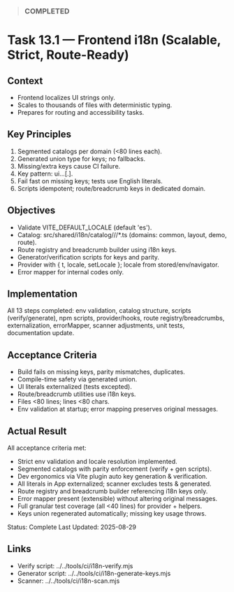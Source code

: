 <!--
File: 13.1-front-end-i18n-impl.md
Purpose: Scalable frontend i18n plan with strict enforcement,
route/breadcrumb readiness, and thousands-of-files growth path.
Missing key = build/CI failure. Tests stay English only. All Rights
Reserved. Arodi Emmanuel
-->

> ### COMPLETED

# Task 13.1 — Frontend i18n (Scalable, Strict, Route-Ready)

## Context

- Frontend localizes UI strings only.
- Scales to thousands of files with deterministic typing.
- Prepares for routing and accessibility tasks.

## Key Principles

1. Segmented catalogs per domain (<80 lines each).
2. Generated union type for keys; no fallbacks.
3. Missing/extra keys cause CI failure.
4. Key pattern: ui.<domain>.<component>.<element>[.<state>].
5. Fail fast on missing keys; tests use English literals.
6. Scripts idempotent; route/breadcrumb keys in dedicated domain.

## Objectives

- Validate VITE_DEFAULT_LOCALE (default 'es').
- Catalog: src/shared/i18n/catalog/<locale>/<domain>/*.ts (domains: common,
  layout, demo, route).
- Route registry and breadcrumb builder using i18n keys.
- Generator/verification scripts for keys and parity.
- Provider with { t, locale, setLocale }; locale from stored/env/navigator.
- Error mapper for internal codes only.

## Implementation

All 13 steps completed: env validation, catalog structure, scripts
(verify/generate), npm scripts, provider/hooks, route registry/breadcrumbs,
externalization, errorMapper, scanner adjustments, unit tests, documentation
update.

## Acceptance Criteria

- Build fails on missing keys, parity mismatches, duplicates.
- Compile-time safety via generated union.
- UI literals externalized (tests excepted).
- Route/breadcrumb utilities use i18n keys.
- Files <80 lines; lines <80 chars.
- Env validation at startup; error mapping preserves original messages.

## Actual Result

All acceptance criteria met:

- Strict env validation and locale resolution implemented.
- Segmented catalogs with parity enforcement (verify + gen scripts).
- Dev ergonomics via Vite plugin auto key generation & verification.
- All literals in App externalized; scanner excludes tests & generated.
- Route registry and breadcrumb builder referencing i18n keys only.
- Error mapper present (extensible) without altering original messages.
- Full granular test coverage (all <40 lines) for provider + helpers.
- Keys union regenerated automatically; missing key usage throws.

Status: Complete Last Updated: 2025-08-29

## Links

- Verify script: ../../tools/ci/i18n-verify.mjs
- Generator script: ../../tools/ci/i18n-generate-keys.mjs
- Scanner: ../../tools/ci/i18n-scan.mjs
